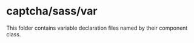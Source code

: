 # captcha/sass/var

This folder contains variable declaration files named by their component class.
